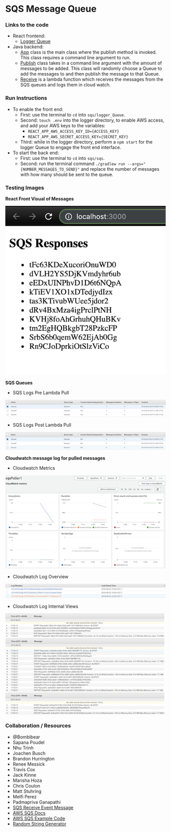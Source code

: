 # SQS Message Queue

### Links to the code
* React frontend:
  * [Logger Queue](./logger_Queue/src/app.js)
* Java backend:
  * [App](./sqs/src/main/java/sqs/App.java) class is the main class where the publish method is invoked. This class requires a command line argument to run.
  * [Publish](./sqs/src/main/java/sqs/Publish.java) class takes in a command line argument with the amount of messages to be added. This class will randomly choose a Queue to add the messages to and then publish the message to that Queue.
  * [Receive](./sqs/src/main/java/sqs/Receive.java) is a lambda function which receives the messages from the SQS queues and logs them in cloud watch.

### Run Instructions
* To enable the front end:
  * First: use the terminal to `cd` into `sqs/logger_Queue`.
  * Second: `touch .env` into the logger directory, to enable AWS access, and add your AWS keys to the variables:
    * `REACT_APP_AWS_ACCESS_KEY_ID={ACCESS_KEY}`
    * `REACT_APP_AWS_SECRET_ACCESS_KEY={SECRET_KEY}`
  * Third: while in the logger directory, perform a `npm start` for the logger Queue to engage the front end interface.
* To start the back end:
  * First: use the terminal to `cd` into `sqs/sqs`.
  * Second: run the terminal command `./gradlew run --args="{NUMBER_MESSAGES_TO_SEND}"` and replace the number of messages with how many should be sent to the queue.

### Testing Images
**React Front Visual of Messages**

![front end results](./assets/queue_test.png)

**SQS Queues**
* SQS Logs Pre Lambda Pull

![sqs queues pre lambda](./assets/sqs_queues_pre.png)

* SQS Logs Post Lambda Pull

![sqs queues post lambda](./assets/sqs_queues_post.png)

**Cloudwatch message log for pulled messages**
* Cloudwatch Metrics

![cloudwatch metrics](./assets/cloudwatch_metrics.png)

* Cloudwatch Log Overview

![cloudwatch overview](./assets/cloudwatch_overview.png)

* Cloudwatch Log Internal Views

![cloudwatch queue log1](./assets/cloudwatch_log1.png)
![cloudwatch queue log2](./assets/cloudwatch_log2.png)
![cloudwatch queue log3](./assets/cloudwatch_log3.png)

### Collaboration / Resources
* @Bombibear
* Sapana Poudel
* Nhu Trinh
* Joachen Busch
* Brandon Hurrington
* Renee Messick
* Travis Cox
* Jack Kinne
* Marisha Hoza
* Chris Coulon
* Matt Stuhring
* Melfi Perez
* Padmapriva Ganapathi
* [SQS Receive Event Message](https://docs.aws.amazon.com/lambda/latest/dg/with-sqs-create-package.html)
* [AWS SQS Docs](https://docs.aws.amazon.com/sdk-for-java/v1/developer-guide/examples-sqs-message-queues.html)
* [AWS SQS Example Code](https://github.com/awsdocs/aws-doc-sdk-examples/blob/master/java/example_code/sqs/src/main/java/aws/example/sqs/UsingQueues.java)
* [Random String Generator](https://www.geeksforgeeks.org/generate-random-string-of-given-size-in-java/)
